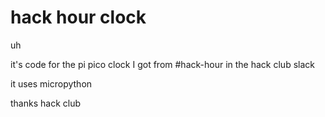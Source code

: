 # hack hour clock

uh

it's code for the pi pico clock I got from #hack-hour in the hack club slack

it uses micropython

thanks hack club
